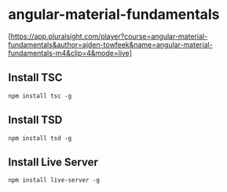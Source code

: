 # angular-material-fundamentals

[https://app.pluralsight.com/player?course=angular-material-fundamentals&author=ajden-towfeek&name=angular-material-fundamentals-m4&clip=4&mode=live]

## Install TSC
`npm install tsc -g`
## Install TSD
`npm install tsd -g`
## Install Live Server
`npm install live-server -g`
